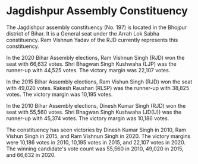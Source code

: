 # Jagdishpur Assembly Constituency

The Jagdishpur assembly constituency (No. 197) is located in the Bhojpur district of Bihar. It is a General seat under the Arrah Lok Sabha constituency. Ram Vishnun Yadav of the RJD currently represents this constituency.

In the 2020 Bihar Assembly elections, Ram Vishnun Singh (RJD) won the seat with 66,632 votes. Shri Bhagwan Singh Kushwaha (LJP) was the runner-up with 44,525 votes. The victory margin was 22,107 votes.

In the 2015 Bihar Assembly elections, Ram Vishun Singh (RJD) won the seat with 49,020 votes. Rakesh Raushan (RLSP) was the runner-up with 38,825 votes. The victory margin was 10,195 votes.

In the 2010 Bihar Assembly elections, Dinesh Kumar Singh (RJD) won the seat with 55,560 votes. Shri Bhagwan Singh Kushwaha (JD(U)) was the runner-up with 45,374 votes. The victory margin was 10,186 votes.

The constituency has seen victories by Dinesh Kumar Singh in 2010, Ram Vishun Singh in 2015, and Ram Vishnun Singh in 2020. The victory margins were 10,186 votes in 2010, 10,195 votes in 2015, and 22,107 votes in 2020. The winning candidate's vote count was 55,560 in 2010, 49,020 in 2015, and 66,632 in 2020.
